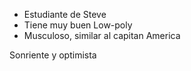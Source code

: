 - Estudiante de Steve
- Tiene muy buen Low-poly
- Musculoso, similar al capitan America

Sonriente y optimista
